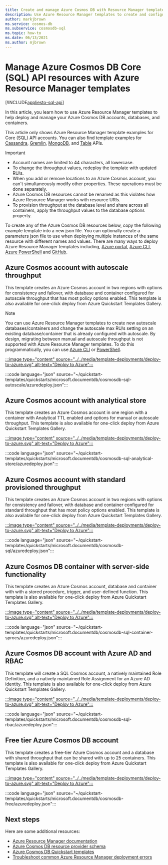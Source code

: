 ```yaml
---
title: Create and manage Azure Cosmos DB with Resource Manager templates
description: Use Azure Resource Manager templates to create and configure Azure Cosmos DB for Core (SQL) API 
author: markjbrown
ms.service: cosmos-db
ms.subservice: cosmosdb-sql
ms.topic: how-to
ms.date: 06/13/2021
ms.author: mjbrown
---
```


# Manage Azure Cosmos DB Core (SQL) API resources with Azure Resource Manager templates

[!INCLUDE[appliesto-sql-api](../includes/appliesto-sql-api.md)]

In this article, you learn how to use Azure Resource Manager templates to help deploy and manage your Azure Cosmos DB accounts, databases, and containers.

This article only shows Azure Resource Manager template examples for Core (SQL) API accounts. You can also find template examples for [Cassandra](../cassandra/templates-samples.md), [Gremlin](../graph/resource-manager-template-samples.md), [MongoDB](../mongodb/resource-manager-template-samples.md), and [Table](../table/resource-manager-templates.md) APIs.

> [!IMPORTANT]
>
> * Account names are limited to 44 characters, all lowercase.
> * To change the throughput values, redeploy the template with updated RU/s.
> * When you add or remove locations to an Azure Cosmos account, you can't simultaneously modify other properties. These operations must be done separately.
> * Azure Cosmos DB resources cannot be renamed as this violates how Azure Resource Manager works with resource URIs.
> * To provision throughput at the database level and share across all containers, apply the throughput values to the database options property.

To create any of the Azure Cosmos DB resources below, copy the following example template into a new json file. You can optionally create a parameters json file to use when deploying multiple instances of the same resource with different names and values. There are many ways to deploy Azure Resource Manager templates including, [Azure portal](../../azure-resource-manager/templates/deploy-portal.md), [Azure CLI](../../azure-resource-manager/templates/deploy-cli.md), [Azure PowerShell](../../azure-resource-manager/templates/deploy-powershell.md) and [GitHub](../../azure-resource-manager/templates/deploy-to-azure-button.md).

<a id="create-autoscale"></a>

## Azure Cosmos account with autoscale throughput

This template creates an Azure Cosmos account in two regions with options for consistency and failover, with database and container configured for autoscale throughput that has most policy options enabled. This template is also available for one-click deploy from Azure Quickstart Templates Gallery.

> [!NOTE]
> You can use Azure Resource Manager templates to create new autoscale databases/containers and change the autoscale max RU/s setting on an existing database/container that is already configured with autoscale. By design, migrating between manual and autoscale throughput is not supported with Azure Resource Manager templates. To do this programmatically, you can use [Azure CLI](how-to-provision-autoscale-throughput.md#azure-cli) or [PowerShell](how-to-provision-autoscale-throughput.md#azure-powershell).

[:::image type="content" source="../../media/template-deployments/deploy-to-azure.svg" alt-text="Deploy to Azure":::](https://portal.azure.com/#create/Microsoft.Template/uri/https%3A%2F%2Fraw.githubusercontent.com%2FAzure%2Fazure-quickstart-templates%2Fmaster%2Fquickstarts%2Fmicrosoft.documentdb%2Fcosmosdb-sql-autoscale%2Fazuredeploy.json)

:::code language="json" source="~/quickstart-templates/quickstarts/microsoft.documentdb/cosmosdb-sql-autoscale/azuredeploy.json":::

<a id="create-analytical-store"></a>

## Azure Cosmos account with analytical store

This template creates an Azure Cosmos account in one region with a container with Analytical TTL enabled and options for manual or autoscale throughput. This template is also available for one-click deploy from Azure Quickstart Templates Gallery.

[:::image type="content" source="../../media/template-deployments/deploy-to-azure.svg" alt-text="Deploy to Azure":::](https://portal.azure.com/#create/Microsoft.Template/uri/https%3A%2F%2Fraw.githubusercontent.com%2FAzure%2Fazure-quickstart-templates%2Fmaster%2Fquickstarts%2Fmicrosoft.documentdb%2Fcosmosdb-sql-analytical-store%2Fazuredeploy.json)

:::code language="json" source="~/quickstart-templates/quickstarts/microsoft.documentdb/cosmosdb-sql-analytical-store/azuredeploy.json":::

<a id="create-manual"></a>

## Azure Cosmos account with standard provisioned throughput

This template creates an Azure Cosmos account in two regions with options for consistency and failover, with database and container configured for standard throughput that has most policy options enabled. This template is also available for one-click deploy from Azure Quickstart Templates Gallery.

[:::image type="content" source="../../media/template-deployments/deploy-to-azure.svg" alt-text="Deploy to Azure":::](https://portal.azure.com/#create/Microsoft.Template/uri/https%3A%2F%2Fraw.githubusercontent.com%2FAzure%2Fazure-quickstart-templates%2Fmaster%2Fquickstarts%2Fmicrosoft.documentdb%2Fcosmosdb-sql%2Fazuredeploy.json)

:::code language="json" source="~/quickstart-templates/quickstarts/microsoft.documentdb/cosmosdb-sql/azuredeploy.json":::

<a id="create-sproc"></a>

## Azure Cosmos DB container with server-side functionality

This template creates an Azure Cosmos account, database and container with with a stored procedure, trigger, and user-defined function. This template is also available for one-click deploy from Azure Quickstart Templates Gallery.

[:::image type="content" source="../../media/template-deployments/deploy-to-azure.svg" alt-text="Deploy to Azure":::](https://portal.azure.com/#create/Microsoft.Template/uri/https%3A%2F%2Fraw.githubusercontent.com%2FAzure%2Fazure-quickstart-templates%2Fmaster%2Fquickstarts%2Fmicrosoft.documentdb%2Fcosmosdb-sql-container-sprocs%2Fazuredeploy.json)

:::code language="json" source="~/quickstart-templates/quickstarts/microsoft.documentdb/cosmosdb-sql-container-sprocs/azuredeploy.json":::

<a id="create-rbac"></a>

## Azure Cosmos DB account with Azure AD and RBAC

This template will create a SQL Cosmos account, a natively maintained Role Definition, and a natively maintained Role Assignment for an Azure AD identity. This template is also available for one-click deploy from Azure Quickstart Templates Gallery.

[:::image type="content" source="../../media/template-deployments/deploy-to-azure.svg" alt-text="Deploy to Azure":::](https://portal.azure.com/#create/Microsoft.Template/uri/https%3A%2F%2Fraw.githubusercontent.com%2FAzure%2Fazure-quickstart-templates%2Fmaster%2Fquickstarts%2Fmicrosoft.documentdb%2Fcosmosdb-sql-rbac%2Fazuredeploy.json)

:::code language="json" source="~/quickstart-templates/quickstarts/microsoft.documentdb/cosmosdb-sql-rbac/azuredeploy.json":::

<a id="free-tier"></a>

## Free tier Azure Cosmos DB account

This template creates a free-tier Azure Cosmos account and a database with shared throughput that can be shared with up to 25 containers. This template is also available for one-click deploy from Azure Quickstart Templates Gallery.

[:::image type="content" source="../../media/template-deployments/deploy-to-azure.svg" alt-text="Deploy to Azure":::](https://portal.azure.com/#create/Microsoft.Template/uri/https%3A%2F%2Fraw.githubusercontent.com%2FAzure%2Fazure-quickstart-templates%2Fmaster%2Fquickstarts%2Fmicrosoft.documentdb%2Fcosmosdb-free%2Fazuredeploy.json)

:::code language="json" source="~/quickstart-templates/quickstarts/microsoft.documentdb/cosmosdb-free/azuredeploy.json":::

## Next steps

Here are some additional resources:

* [Azure Resource Manager documentation](../../azure-resource-manager/index.yml)
* [Azure Cosmos DB resource provider schema](/azure/templates/microsoft.documentdb/allversions)
* [Azure Cosmos DB Quickstart templates](https://azure.microsoft.com/resources/templates/?resourceType=Microsoft.Documentdb&pageNumber=1&sort=Popular)
* [Troubleshoot common Azure Resource Manager deployment errors](../../azure-resource-manager/templates/common-deployment-errors.md)